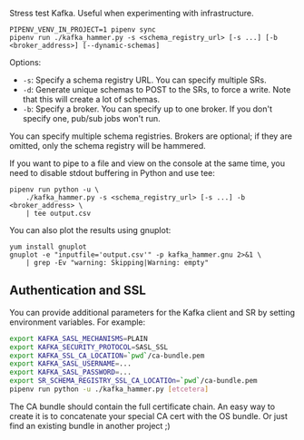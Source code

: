 Stress test Kafka. Useful when experimenting with infrastructure.

```
PIPENV_VENV_IN_PROJECT=1 pipenv sync
pipenv run ./kafka_hammer.py -s <schema_registry_url> [-s ...] [-b <broker_address>] [--dynamic-schemas]
```

Options:

 - `-s`: Specify a schema registry URL. You can specify multiple SRs.
 - `-d`: Generate unique schemas to POST to the SRs, to force a write. Note that this will create a lot of schemas.
 - `-b`: Specify a broker. You can specify up to one broker. If you don't specify one, pub/sub jobs won't run.

You can specify multiple schema registries. Brokers are optional; if they are omitted, only the schema registry will be hammered.

If you want to pipe to a file and view on the console at the same time, you need to disable stdout buffering in Python and use tee:

```
pipenv run python -u \
    ./kafka_hammer.py -s <schema_registry_url> [-s ...] -b <broker_address> \
    | tee output.csv
```

You can also plot the results using gnuplot:

```
yum install gnuplot
gnuplot -e "inputfile='output.csv'" -p kafka_hammer.gnu 2>&1 \
    | grep -Ev "warning: Skipping|Warning: empty"
```

## Authentication and SSL

You can provide additional parameters for the Kafka client and SR by setting environment variables. For example:

```bash
export KAFKA_SASL_MECHANISMS=PLAIN
export KAFKA_SECURITY_PROTOCOL=SASL_SSL
export KAFKA_SSL_CA_LOCATION=`pwd`/ca-bundle.pem
export KAFKA_SASL_USERNAME=...
export KAFKA_SASL_PASSWORD=...
export SR_SCHEMA_REGISTRY_SSL_CA_LOCATIOn=`pwd`/ca-bundle.pem
pipenv run python -u ./kafka_hammer.py [etcetera]
```

The CA bundle should contain the full certificate chain. An easy way to create it is to concatenate your special CA cert with the OS bundle. Or just find an existing bundle in another project ;)
